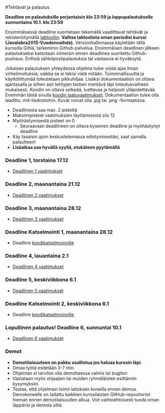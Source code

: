 ﻿#Tehtävät ja palautus

**Deadline on palautuksille perjantaisin klo 23:59 ja loppupalautukselle sunnuntaina 10.1. klo 23:59**

Ensimmäisessä deadline suoritetaan tekemällä vaadittavat tehtävät ja rekisteröitymällä [labtooliin](http://tktl-labtool.herokuapp.com/register). **Valitse labtoolista oman periodisi kurssi (Javalabra2015-Vuodenvaihde).** Versionhallinnassa käytetään tällä kurssilla Gittiä, tarkemmin Github-palvelua. Ensimmäisen deadlinen jälkeen palautukseksi katsotaan viimeisin ennen deadlinea suoritettu Github-pushaus. Erillisiä sähköpostipalautuksia tai vastaavia ei hyväksytä.

Jokaisen palautuksen yhteydessä ohjelma tulee voida ajaa ilman virheilmoituksia, vaikka se ei tekisi vielä mitään. Toiminnallisuutta ja käyttöliittymää toteutetaan pikkuhiljaa. Lisäksi dokumentaation  on oltava ajantasalla ja siihen asti tehtyjen testien mentävä läpi toteutusvaiheen mukaisesti. Koodin on oltava selkeää, luettavaa ja helposti ylläpidettävää. Enemmän tästä sivulla [koodin laatuvaatimukset](Koodin-laatuvaatimukset.md). Dokumentaation tulee olla laadittu .md-tiedostoihin. Kuvat voivat olla .jpg tai .png -formaatissa.

* Deadlinesta saa max. 2 pistettä
* Maksimipisteet vaatimuksien täyttämisestä siis 12
* Myöhästymisestä pisteet on 0
  * Seuraavaan deadlineen on oltava kyseinen deadline ja myöhästynyt deadline
* Käy tasaisin ajoin keskustelemassa edistymisestäsi, saat samalla palautteen!
* **Lisäaikaa saa hyvällä syyllä, etukäteen pyytämällä**

### Deadline 1, torstaina 17.12
* [Deadlinen 1 vaatimukset](Deadline-1.md)

### Deadline 2, maanantaina 21.12
* [Deadlinen 2 vaatimukset](Deadline-2.md)

### Deadline 3, maanantaina 28.12
* [Deadlinen 3 vaatimukset](Deadline-3.md)

### Deadline Katselmointi 1, maanantaina 28.12
* Deadline [koodikatselmoinnille](Koodikatselmointi.md)

### Deadline 4, lauantaina 2.1
* [Deadlinen 4 vaatimukset](Deadline-4.md)

### Deadline 5, keskiviikkona 6.1
* [Deadlinen 5 vaatimukset](Deadline-5.md)

### Deadline Katselmointi 2, keskiviikkona 6.1
* Deadline [koodikatselmoinnille](Koodikatselmointi.md)

### Lopullinen palautus! Deadline 6, sunnuntai 10.1
* [Deadlinen 6 vaatimukset](Deadline-6-lopullinen-palautus.md)

### Demot

* **Demotilaisuuteen on pakko osallistua jos haluaa kurssin läpi.**
* Omaa työtä esitetään 3-7 min.
* Ohjelman ei tarvitse olla demottaessa valmis tai bugiton
* Vastataan myös ohjaajien tai muiden ryhmäläisten esittämiin kysymyksiin.
* Testaa, että ohjelmasi toimii laitoksen koneilla ennen demoa. Demokoneelle on ladattu kaikkien kurssilaisten GitHub-repositoriot hieman ennen demotilaisuuden alkua. Voit vaihtoehtoisesti tuoda oman läppärisi ja demota siltä.
